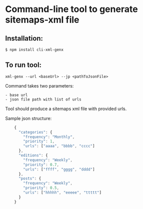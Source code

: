 # Command-line tool to generate sitemaps-xml file

## Installation:

    $ npm install cli-xml-genx


## To run tool:

`xml-genx --url <baseUrl> --jp <pathToJsonFile>`

Command takes two parameters:

    - base url
    - json file path with list of urls
    
Tool should produce a sitemaps xml file with provided urls.

Sample json structure:

```javascript
    {
      "categories": {
        "frequency": "Monthly",
        "priority": 1,
        "urls": ["aaaa", "bbbb", "cccc"]
      },
      "editions": {
        "frequency": "Weekly",
        "priority": 0.7,
        "urls": ["ffff", "gggg", "dddd"]
      },
      "posts": {
        "frequency": "Weekly",
        "priority": 0.5,
        "urls": ["hhhhh", "eeeee", "ttttt"]
      }
    }
```